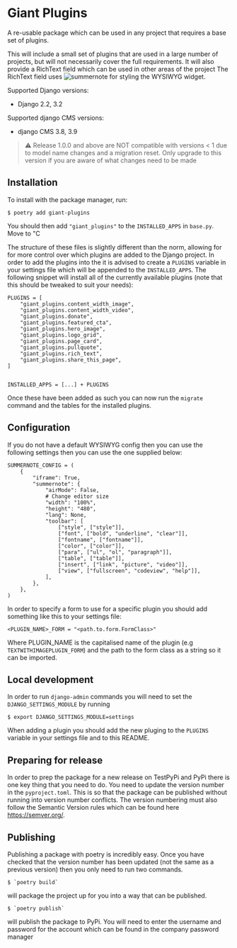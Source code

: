 # Giant Plugins

A re-usable package which can be used in any project that requires a base set of plugins. 

This will include a small set of plugins that are used in a large number of projects, but will not necessarily cover the full requirements. It will also provide a RichText field which can be used in other areas of the project
The RichText field uses ![summernote](https://github.com/summernote/summernote/) for styling the WYSIWYG widget.


Supported Django versions:

- Django 2.2, 3.2

Supported django CMS versions:

- django CMS 3.8, 3.9

> &#x26a0;&#xfe0f; Release 1.0.0 and above are NOT compatible with
> versions < 1 due to model name changes and a migration reset. Only upgrade to
> this version if you are aware of what changes need to be made

## Installation

To install with the package manager, run:

    $ poetry add giant-plugins

You should then add `"giant_plugins"` to the `INSTALLED_APPS` in `base.py`. Move to "C 

The structure of these files is slightly different than the norm, allowing for for more control
over which plugins are added to the Django project. In order to add the plugins into the it is
advised to create a `PLUGINS` variable in your settings file which will be appended to the
`INSTALLED_APPS`. The following snippet will install all of the currently available plugins (note that this should be tweaked to suit your needs):

```
PLUGINS = [
    "giant_plugins.content_width_image",
    "giant_plugins.content_width_video",
    "giant_plugins.donate",
    "giant_plugins.featured_cta",
    "giant_plugins.hero_image",
    "giant_plugins.logo_grid",
    "giant_plugins.page_card",
    "giant_plugins.pullquote",
    "giant_plugins.rich_text",
    "giant_plugins.share_this_page",
]


INSTALLED_APPS = [...] + PLUGINS
```
Once these have been added as such you can now run the `migrate` command and the tables for the
installed plugins.

## Configuration

If you do not have a default WYSIWYG config then you can use the following settings then you can use the one supplied below:

```
SUMMERNOTE_CONFIG = (
    {
        "iframe": True,
        "summernote": {
            "airMode": False,
            # Change editor size
            "width": "100%",
            "height": "480",
            "lang": None,
            "toolbar": [
                ["style", ["style"]],
                ["font", ["bold", "underline", "clear"]],
                ["fontname", ["fontname"]],
                ["color", ["color"]],
                ["para", ["ul", "ol", "paragraph"]],
                ["table", ["table"]],
                ["insert", ["link", "picture", "video"]],
                ["view", ["fullscreen", "codeview", "help"]],
            ],
        },
    },
)

```

In order to specify a form to use for a specific plugin you should add something like this to your settings file:

```
<PLUGIN_NAME>_FORM = "<path.to.form.FormClass>"
```

Where PLUGIN_NAME is the capitalised name of the plugin (e.g `TEXTWITHIMAGEPLUGIN_FORM`) and the path to the form class as a string so it can be imported.

## Local development

In order to run `django-admin` commands you will need to set the `DJANGO_SETTINGS_MODULE` by running

    $ export DJANGO_SETTINGS_MODULE=settings

When adding a plugin you should add the new pluging to the `PLUGINS` variable in your settings file
and to this README.



 ## Preparing for release
 
 In order to prep the package for a new release on TestPyPi and PyPi there is one key thing that you need to do. You need to update the version number in the `pyproject.toml`.
 This is so that the package can be published without running into version number conflicts. The version numbering must also follow the Semantic Version rules which can be found here https://semver.org/.
 
 
 ## Publishing
 
 Publishing a package with poetry is incredibly easy. Once you have checked that the version number has been updated (not the same as a previous version) then you only need to run two commands.
 
    $ `poetry build` 

will package the project up for you into a way that can be published.
 
    $ `poetry publish`

will publish the package to PyPi. You will need to enter the username and password for the account which can be found in the company password manager
